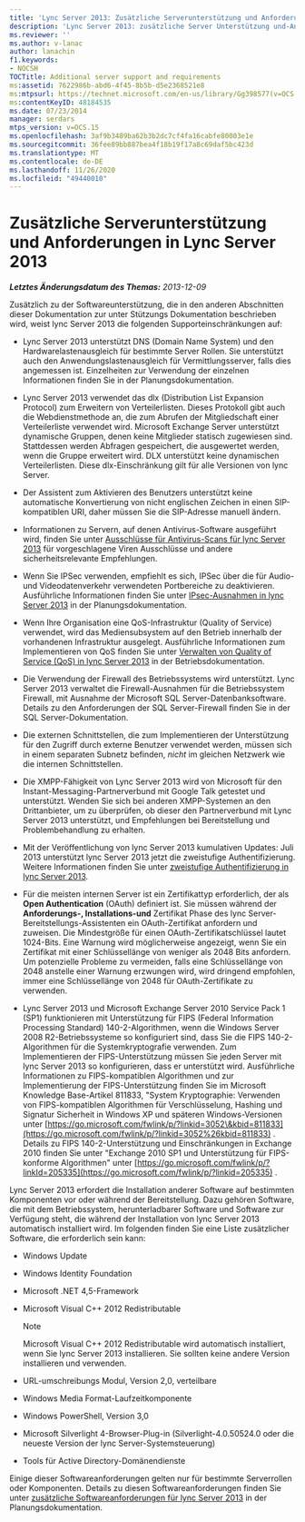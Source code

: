 ```yaml
---
title: 'Lync Server 2013: Zusätzliche Serverunterstützung und Anforderungen'
description: 'Lync Server 2013: zusätzliche Server Unterstützung und-Anforderungen.'
ms.reviewer: ''
ms.author: v-lanac
author: lanachin
f1.keywords:
- NOCSH
TOCTitle: Additional server support and requirements
ms:assetid: 7622986b-abd6-4f45-8b5b-d5e2368521e8
ms:mtpsurl: https://technet.microsoft.com/en-us/library/Gg398577(v=OCS.15)
ms:contentKeyID: 48184535
ms.date: 07/23/2014
manager: serdars
mtps_version: v=OCS.15
ms.openlocfilehash: 3af9b3489ba62b3b2dc7cf4fa16cabfe80003e1e
ms.sourcegitcommit: 36fee89bb887bea4f18b19f17a8c69daf5bc423d
ms.translationtype: MT
ms.contentlocale: de-DE
ms.lasthandoff: 11/26/2020
ms.locfileid: "49440010"
---
```

# <a name="additional-server-support-and-requirements-in-lync-server-2013"></a>Zusätzliche Serverunterstützung und Anforderungen in Lync Server 2013

<div data-xmlns="http://www.w3.org/1999/xhtml">

<div class="topic" data-xmlns="http://www.w3.org/1999/xhtml" data-msxsl="urn:schemas-microsoft-com:xslt" data-cs="https://msdn.microsoft.com/">

<div data-asp="https://msdn2.microsoft.com/asp">



</div>

<div id="mainSection">

<div id="mainBody">

<span> </span>

_**Letztes Änderungsdatum des Themas:** 2013-12-09_

Zusätzlich zu der Softwareunterstützung, die in den anderen Abschnitten dieser Dokumentation zur unter Stützungs Dokumentation beschrieben wird, weist lync Server 2013 die folgenden Supporteinschränkungen auf:

  - Lync Server 2013 unterstützt DNS (Domain Name System) und den Hardwarelastenausgleich für bestimmte Server Rollen. Sie unterstützt auch den Anwendungslastenausgleich für Vermittlungsserver, falls dies angemessen ist. Einzelheiten zur Verwendung der einzelnen Informationen finden Sie in der Planungsdokumentation.

  - Lync Server 2013 verwendet das dlx (Distribution List Expansion Protocol) zum Erweitern von Verteilerlisten. Dieses Protokoll gibt auch die Webdienstmethode an, die zum Abrufen der Mitgliedschaft einer Verteilerliste verwendet wird. Microsoft Exchange Server unterstützt dynamische Gruppen, denen keine Mitglieder statisch zugewiesen sind. Stattdessen werden Abfragen gespeichert, die ausgewertet werden, wenn die Gruppe erweitert wird. DLX unterstützt keine dynamischen Verteilerlisten. Diese dlx-Einschränkung gilt für alle Versionen von lync Server.

  - Der Assistent zum Aktivieren des Benutzers unterstützt keine automatische Konvertierung von nicht englischen Zeichen in einen SIP-kompatiblen URI, daher müssen Sie die SIP-Adresse manuell ändern.

  - Informationen zu Servern, auf denen Antivirus-Software ausgeführt wird, finden Sie unter [Ausschlüsse für Antivirus-Scans für lync Server 2013](lync-server-2013-antivirus-scanning-exclusions.md) für vorgeschlagene Viren Ausschlüsse und andere sicherheitsrelevante Empfehlungen.

  - Wenn Sie IPSec verwenden, empfiehlt es sich, IPSec über die für Audio-und Videodatenverkehr verwendeten Portbereiche zu deaktivieren. Ausführliche Informationen finden Sie unter [IPsec-Ausnahmen in lync Server 2013](lync-server-2013-ipsec-exceptions.md) in der Planungsdokumentation.

  - Wenn Ihre Organisation eine QoS-Infrastruktur (Quality of Service) verwendet, wird das Mediensubsystem auf den Betrieb innerhalb der vorhandenen Infrastruktur ausgelegt. Ausführliche Informationen zum Implementieren von QoS finden Sie unter [Verwalten von Quality of Service (QoS) in lync Server 2013](lync-server-2013-managing-quality-of-service-qos.md) in der Betriebsdokumentation.

  - Die Verwendung der Firewall des Betriebssystems wird unterstützt. Lync Server 2013 verwaltet die Firewall-Ausnahmen für die Betriebssystem Firewall, mit Ausnahme der Microsoft SQL Server-Datenbanksoftware. Details zu den Anforderungen der SQL Server-Firewall finden Sie in der SQL Server-Dokumentation.

  - Die externen Schnittstellen, die zum Implementieren der Unterstützung für den Zugriff durch externe Benutzer verwendet werden, müssen sich in einem separaten Subnetz befinden, *nicht* im gleichen Netzwerk wie die internen Schnittstellen.

  - Die XMPP-Fähigkeit von Lync Server 2013 wird von Microsoft für den Instant-Messaging-Partnerverbund mit Google Talk getestet und unterstützt. Wenden Sie sich bei anderen XMPP-Systemen an den Drittanbieter, um zu überprüfen, ob dieser den Partnerverbund mit Lync Server 2013 unterstützt, und Empfehlungen bei Bereitstellung und Problembehandlung zu erhalten.

  - Mit der Veröffentlichung von lync Server 2013 kumulativen Updates: Juli 2013 unterstützt lync Server 2013 jetzt die zweistufige Authentifizierung. Weitere Informationen finden Sie unter [zweistufige Authentifizierung in lync Server 2013](lync-server-2013-planning-for-and-deploying-two-factor-authentication.md).

  - Für die meisten internen Server ist ein Zertifikattyp erforderlich, der als **Open Authentication** (OAuth) definiert ist. Sie müssen während der **Anforderungs-, Installations-und** Zertifikat Phase des lync Server-Bereitstellungs-Assistenten ein OAuth-Zertifikat anfordern und zuweisen. Die Mindestgröße für einen OAuth-Zertifikatschlüssel lautet 1024-Bits. Eine Warnung wird möglicherweise angezeigt, wenn Sie ein Zertifikat mit einer Schlüssellänge von weniger als 2048 Bits anfordern. Um potenzielle Probleme zu vermeiden, falls eine Schlüssellänge von 2048 anstelle einer Warnung erzwungen wird, wird dringend empfohlen, immer eine Schlüssellänge von 2048 für OAuth-Zertifikate zu verwenden.

  - Lync Server 2013 und Microsoft Exchange Server 2010 Service Pack 1 (SP1) funktionieren mit Unterstützung für FIPS (Federal Information Processing Standard) 140-2-Algorithmen, wenn die Windows Server 2008 R2-Betriebssysteme so konfiguriert sind, dass Sie die FIPS 140-2-Algorithmen für die Systemkryptografie verwenden. Zum Implementieren der FIPS-Unterstützung müssen Sie jeden Server mit lync Server 2013 so konfigurieren, dass er unterstützt wird. Ausführliche Informationen zu FIPS-kompatiblen Algorithmen und zur Implementierung der FIPS-Unterstützung finden Sie im Microsoft Knowledge Base-Artikel 811833, "System Kryptographie: Verwenden von FIPS-kompatiblen Algorithmen für Verschlüsselung, Hashing und Signatur Sicherheit in Windows XP und späteren Windows-Versionen unter [https://go.microsoft.com/fwlink/p/?linkid=3052\&kbid=811833](https://go.microsoft.com/fwlink/p/?linkid=3052%26kbid=811833) . Details zu FIPS 140-2-Unterstützung und Einschränkungen in Exchange 2010 finden Sie unter "Exchange 2010 SP1 und Unterstützung für FIPS-konforme Algorithmen" unter [https://go.microsoft.com/fwlink/p/?linkId=205335](https://go.microsoft.com/fwlink/p/?linkid=205335) .

Lync Server 2013 erfordert die Installation anderer Software auf bestimmten Komponenten vor oder während der Bereitstellung. Dazu gehören Software, die mit dem Betriebssystem, herunterladbarer Software und Software zur Verfügung steht, die während der Installation von lync Server 2013 automatisch installiert wird. Im folgenden finden Sie eine Liste zusätzlicher Software, die erforderlich sein kann:

  - Windows Update

  - Windows Identity Foundation

  - Microsoft .NET 4,5-Framework

  - Microsoft Visual C++ 2012 Redistributable
    
    <div>
    

    > [!NOTE]  
    > Microsoft Visual C++ 2012 Redistributable wird automatisch installiert, wenn Sie lync Server 2013 installieren. Sie sollten keine andere Version installieren und verwenden.

    
    </div>

  - URL-umschreibungs Modul, Version 2,0, verteilbare

  - Windows Media Format-Laufzeitkomponente

  - Windows PowerShell, Version 3,0

  - Microsoft Silverlight 4-Browser-Plug-in (Silverlight-4.0.50524.0 oder die neueste Version der lync Server-Systemsteuerung)

  - Tools für Active Directory-Domänendienste

Einige dieser Softwareanforderungen gelten nur für bestimmte Serverrollen oder Komponenten. Details zu diesen Softwareanforderungen finden Sie unter [zusätzliche Softwareanforderungen für lync Server 2013](lync-server-2013-additional-software-requirements.md) in der Planungsdokumentation.

</div>

<span> </span>

</div>

</div>

</div>

